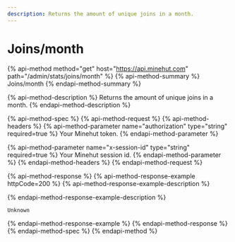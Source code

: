 ```yaml
---
description: Returns the amount of unique joins in a month.
---
```


# Joins/month

{% api-method method="get" host="https://api.minehut.com" path="/admin/stats/joins/month" %}
{% api-method-summary %}
Joins/month
{% endapi-method-summary %}

{% api-method-description %}
Returns the amount of unique joins in a month.
{% endapi-method-description %}

{% api-method-spec %}
{% api-method-request %}
{% api-method-headers %}
{% api-method-parameter name="authorization" type="string" required=true %}
Your Minehut token.
{% endapi-method-parameter %}

{% api-method-parameter name="x-session-id" type="string" required=true %}
Your Minehut session id.
{% endapi-method-parameter %}
{% endapi-method-headers %}
{% endapi-method-request %}

{% api-method-response %}
{% api-method-response-example httpCode=200 %}
{% api-method-response-example-description %}

{% endapi-method-response-example-description %}

```
Unknown
```
{% endapi-method-response-example %}
{% endapi-method-response %}
{% endapi-method-spec %}
{% endapi-method %}

